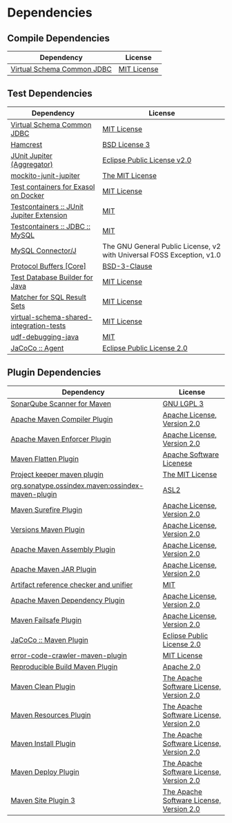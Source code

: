 <!-- @formatter:off -->
# Dependencies

## Compile Dependencies

| Dependency                      | License          |
| ------------------------------- | ---------------- |
| [Virtual Schema Common JDBC][0] | [MIT License][1] |

## Test Dependencies

| Dependency                                      | License                                                                |
| ----------------------------------------------- | ---------------------------------------------------------------------- |
| [Virtual Schema Common JDBC][0]                 | [MIT License][1]                                                       |
| [Hamcrest][2]                                   | [BSD License 3][3]                                                     |
| [JUnit Jupiter (Aggregator)][4]                 | [Eclipse Public License v2.0][5]                                       |
| [mockito-junit-jupiter][6]                      | [The MIT License][7]                                                   |
| [Test containers for Exasol on Docker][8]       | [MIT License][9]                                                       |
| [Testcontainers :: JUnit Jupiter Extension][10] | [MIT][11]                                                              |
| [Testcontainers :: JDBC :: MySQL][10]           | [MIT][11]                                                              |
| [MySQL Connector/J][12]                         | The GNU General Public License, v2 with Universal FOSS Exception, v1.0 |
| [Protocol Buffers [Core]][13]                   | [BSD-3-Clause][14]                                                     |
| [Test Database Builder for Java][15]            | [MIT License][16]                                                      |
| [Matcher for SQL Result Sets][17]               | [MIT License][18]                                                      |
| [virtual-schema-shared-integration-tests][19]   | [MIT License][20]                                                      |
| [udf-debugging-java][21]                        | [MIT][22]                                                              |
| [JaCoCo :: Agent][23]                           | [Eclipse Public License 2.0][24]                                       |

## Plugin Dependencies

| Dependency                                              | License                                        |
| ------------------------------------------------------- | ---------------------------------------------- |
| [SonarQube Scanner for Maven][25]                       | [GNU LGPL 3][26]                               |
| [Apache Maven Compiler Plugin][27]                      | [Apache License, Version 2.0][28]              |
| [Apache Maven Enforcer Plugin][29]                      | [Apache License, Version 2.0][28]              |
| [Maven Flatten Plugin][30]                              | [Apache Software Licenese][31]                 |
| [Project keeper maven plugin][32]                       | [The MIT License][33]                          |
| [org.sonatype.ossindex.maven:ossindex-maven-plugin][34] | [ASL2][31]                                     |
| [Maven Surefire Plugin][35]                             | [Apache License, Version 2.0][28]              |
| [Versions Maven Plugin][36]                             | [Apache License, Version 2.0][28]              |
| [Apache Maven Assembly Plugin][37]                      | [Apache License, Version 2.0][28]              |
| [Apache Maven JAR Plugin][38]                           | [Apache License, Version 2.0][28]              |
| [Artifact reference checker and unifier][39]            | [MIT][22]                                      |
| [Apache Maven Dependency Plugin][40]                    | [Apache License, Version 2.0][28]              |
| [Maven Failsafe Plugin][41]                             | [Apache License, Version 2.0][28]              |
| [JaCoCo :: Maven Plugin][42]                            | [Eclipse Public License 2.0][24]               |
| [error-code-crawler-maven-plugin][43]                   | [MIT License][44]                              |
| [Reproducible Build Maven Plugin][45]                   | [Apache 2.0][31]                               |
| [Maven Clean Plugin][46]                                | [The Apache Software License, Version 2.0][31] |
| [Maven Resources Plugin][47]                            | [The Apache Software License, Version 2.0][31] |
| [Maven Install Plugin][48]                              | [The Apache Software License, Version 2.0][31] |
| [Maven Deploy Plugin][49]                               | [The Apache Software License, Version 2.0][31] |
| [Maven Site Plugin 3][50]                               | [The Apache Software License, Version 2.0][31] |

[0]: https://github.com/exasol/virtual-schema-common-jdbc/
[1]: https://github.com/exasol/virtual-schema-common-jdbc/blob/main/LICENSE
[2]: http://hamcrest.org/JavaHamcrest/
[3]: http://opensource.org/licenses/BSD-3-Clause
[4]: https://junit.org/junit5/
[5]: https://www.eclipse.org/legal/epl-v20.html
[6]: https://github.com/mockito/mockito
[7]: https://github.com/mockito/mockito/blob/main/LICENSE
[8]: https://github.com/exasol/exasol-testcontainers/
[9]: https://github.com/exasol/exasol-testcontainers/blob/main/LICENSE
[10]: https://testcontainers.org
[11]: http://opensource.org/licenses/MIT
[12]: http://dev.mysql.com/doc/connector-j/en/
[13]: https://developers.google.com/protocol-buffers
[14]: https://opensource.org/licenses/BSD-3-Clause
[15]: https://github.com/exasol/test-db-builder-java/
[16]: https://github.com/exasol/test-db-builder-java/blob/main/LICENSE
[17]: https://github.com/exasol/hamcrest-resultset-matcher/
[18]: https://github.com/exasol/hamcrest-resultset-matcher/blob/main/LICENSE
[19]: https://github.com/exasol/virtual-schema-shared-integration-tests/
[20]: https://github.com/exasol/virtual-schema-shared-integration-tests/blob/main/LICENSE
[21]: https://github.com/exasol/udf-debugging-java/
[22]: https://opensource.org/licenses/MIT
[23]: https://www.eclemma.org/jacoco/index.html
[24]: https://www.eclipse.org/legal/epl-2.0/
[25]: http://sonarsource.github.io/sonar-scanner-maven/
[26]: http://www.gnu.org/licenses/lgpl.txt
[27]: https://maven.apache.org/plugins/maven-compiler-plugin/
[28]: https://www.apache.org/licenses/LICENSE-2.0.txt
[29]: https://maven.apache.org/enforcer/maven-enforcer-plugin/
[30]: https://www.mojohaus.org/flatten-maven-plugin/
[31]: http://www.apache.org/licenses/LICENSE-2.0.txt
[32]: https://github.com/exasol/project-keeper/
[33]: https://github.com/exasol/project-keeper/blob/main/LICENSE
[34]: https://sonatype.github.io/ossindex-maven/maven-plugin/
[35]: https://maven.apache.org/surefire/maven-surefire-plugin/
[36]: http://www.mojohaus.org/versions-maven-plugin/
[37]: https://maven.apache.org/plugins/maven-assembly-plugin/
[38]: https://maven.apache.org/plugins/maven-jar-plugin/
[39]: https://github.com/exasol/artifact-reference-checker-maven-plugin
[40]: https://maven.apache.org/plugins/maven-dependency-plugin/
[41]: https://maven.apache.org/surefire/maven-failsafe-plugin/
[42]: https://www.jacoco.org/jacoco/trunk/doc/maven.html
[43]: https://github.com/exasol/error-code-crawler-maven-plugin/
[44]: https://github.com/exasol/error-code-crawler-maven-plugin/blob/main/LICENSE
[45]: http://zlika.github.io/reproducible-build-maven-plugin
[46]: http://maven.apache.org/plugins/maven-clean-plugin/
[47]: http://maven.apache.org/plugins/maven-resources-plugin/
[48]: http://maven.apache.org/plugins/maven-install-plugin/
[49]: http://maven.apache.org/plugins/maven-deploy-plugin/
[50]: http://maven.apache.org/plugins/maven-site-plugin/
